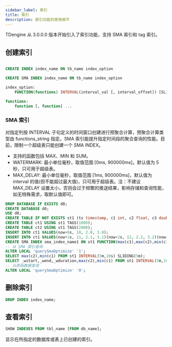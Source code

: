 ```yaml
---
sidebar_label: 索引
title: 索引
description: 索引功能的使用细节
---
```


TDengine 从 3.0.0.0 版本开始引入了索引功能，支持 SMA 索引和 tag 索引。

## 创建索引

```sql

CREATE INDEX index_name ON tb_name index_option

CREATE SMA INDEX index_name ON tb_name index_option

index_option:
    FUNCTION(functions) INTERVAL(interval_val [, interval_offset]) [SLIDING(sliding_val)] [WATERMARK(watermark_val)] [MAX_DELAY(max_delay_val)]

functions:
    function [, function] ...
```

### SMA 索引

对指定列按 INTERVAL 子句定义的时间窗口创建进行预聚合计算，预聚合计算类型由 functions_string 指定。SMA 索引能提升指定时间段的聚合查询的性能。目前，限制一个超级表只能创建一个 SMA INDEX。

- 支持的函数包括 MAX、MIN 和 SUM。
- WATERMARK: 最小单位毫秒，取值范围 [0ms, 900000ms]，默认值为 5 秒，只可用于超级表。
- MAX_DELAY: 最小单位毫秒，取值范围 [1ms, 900000ms]，默认值为 interval 的值(但不能超过最大值)，只可用于超级表。注：不建议 MAX_DELAY 设置太小，否则会过于频繁的推送结果，影响存储和查询性能，如无特殊需求，取默认值即可。

```sql
DROP DATABASE IF EXISTS d0;
CREATE DATABASE d0;
USE d0;
CREATE TABLE IF NOT EXISTS st1 (ts timestamp, c1 int, c2 float, c3 double) TAGS (t1 int unsigned);
CREATE TABLE ct1 USING st1 TAGS(1000);
CREATE TABLE ct2 USING st1 TAGS(2000);
INSERT INTO ct1 VALUES(now+0s, 10, 2.0, 3.0);
INSERT INTO ct1 VALUES(now+1s, 11, 2.1, 3.1)(now+2s, 12, 2.2, 3.2)(now+3s, 13, 2.3, 3.3);
CREATE SMA INDEX sma_index_name1 ON st1 FUNCTION(max(c1),max(c2),min(c1)) INTERVAL(5m,10s) SLIDING(5m) WATERMARK 5s MAX_DELAY 1m;
-- 从 SMA 索引查询
ALTER LOCAL 'querySmaOptimize' '1';
SELECT max(c2),min(c1) FROM st1 INTERVAL(5m,10s) SLIDING(5m);
SELECT _wstart,_wend,_wduration,max(c2),min(c1) FROM st1 INTERVAL(5m,10s) SLIDING(5m);
-- 从原始数据查询
ALTER LOCAL 'querySmaOptimize' '0'; 
```

## 删除索引

```sql
DROP INDEX index_name;
```

## 查看索引

````sql
SHOW INDEXES FROM tbl_name [FROM db_name];
````

显示在所指定的数据库或表上已创建的索引。
